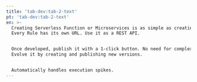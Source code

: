 ```yaml
---
title: 'tab-dev:tab-2-text'
pt: 'tab-dev:tab-2-text'
en: >-
  Creating Serverless Function or Microservices is as simple as creating a Rule.
  Every Rule has its own URL. Use it as a REST API. 


  Once developed, publish it with a 1-click button. No need for complex CLI.
  Evolve it by creating and publishing new versions.


  Automatically handles execution spikes.
---
```


